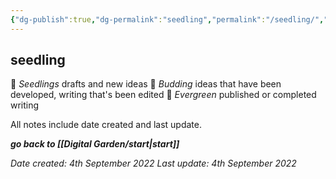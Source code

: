 ```yaml
---
{"dg-publish":true,"dg-permalink":"seedling","permalink":"/seedling/","dgHomeLink":true,"dgPassFrontmatter":false}
---
```



## seedling

🌱 _Seedlings_ drafts and new ideas
🌿 _Budding_ ideas that have been developed, writing that's been edited
🌳 _Evergreen_ published or completed writing

All notes include date created and last update.

***go back to [[Digital Garden/start|start]]***

*Date created: 4th September 2022*
*Last update: 4th September 2022*